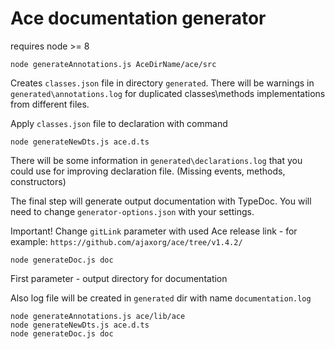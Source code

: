 # Ace documentation generator

requires node >= 8

```
node generateAnnotations.js AceDirName/ace/src
```

Creates `classes.json` file in directory `generated`.
There will be warnings in `generated\annotations.log` for duplicated classes\methods implementations from different files.  

Apply `classes.json` file to declaration with command

```
node generateNewDts.js ace.d.ts
```

There will be some information in `generated\declarations.log` that you could use for improving declaration file. (Missing events, methods, constructors)

The final step will generate output documentation with TypeDoc.
You will need to change `generator-options.json` with your settings. 

Important! Change `gitLink` parameter with used Ace release link - for example: `https://github.com/ajaxorg/ace/tree/v1.4.2/`  

```
node generateDoc.js doc
```

First parameter - output directory for documentation

Also log file will be created in `generated` dir with name `documentation.log`



```
node generateAnnotations.js ace/lib/ace
node generateNewDts.js ace.d.ts
node generateDoc.js doc
```